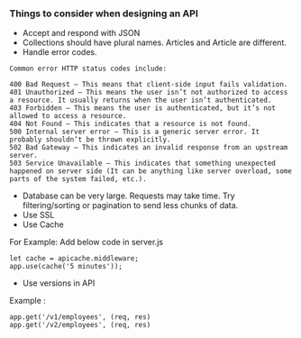 ### Things to consider when designing an API

* Accept and respond with JSON
* Collections should have plural names. Articles and Article are different.
* Handle error codes. 

```
Common error HTTP status codes include:

400 Bad Request – This means that client-side input fails validation.
401 Unauthorized – This means the user isn’t not authorized to access a resource. It usually returns when the user isn’t authenticated.
403 Forbidden – This means the user is authenticated, but it’s not allowed to access a resource.
404 Not Found – This indicates that a resource is not found.
500 Internal server error – This is a generic server error. It probably shouldn’t be thrown explicitly.
502 Bad Gateway – This indicates an invalid response from an upstream server.
503 Service Unavailable – This indicates that something unexpected happened on server side (It can be anything like server overload, some parts of the system failed, etc.).
```
* Database can be very large. Requests may take time. Try filtering/sorting or pagination to send less chunks of data. 
* Use SSL
* Use Cache 

For Example: Add below code in server.js

```
let cache = apicache.middleware;
app.use(cache('5 minutes'));
``` 
* Use versions in API

Example :

```
app.get('/v1/employees', (req, res) 
app.get('/v2/employees', (req, res) 
```
 